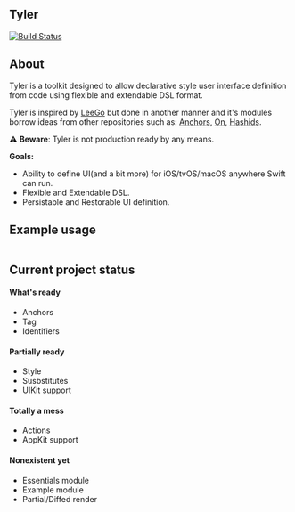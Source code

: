 
## Tyler

[![Build Status](https://travis-ci.org/IgorMuzyka/Tyler.svg?branch=master)](https://travis-ci.org/IgorMuzyka/Tyler)

## About

Tyler is a toolkit designed to allow declarative style user interface definition from code using flexible and extendable DSL format.

Tyler is inspired by [LeeGo](https://github.com/wangshengjia/LeeGo) but done in another manner and it's modules borrow ideas from other repositories such as: [Anchors](https://github.com/onmyway133/Anchors), [On](https://github.com/onmyway133/On), [Hashids](https://github.com/malczak/hashids). 

⚠️ **Beware**: Tyler is not production ready by any means.



**Goals:**

- Ability to define UI(and a bit more) for iOS/tvOS/macOS anywhere Swift can run.
- Flexible and Extendable DSL.
- Persistable and Restorable UI definition.



## Example usage

```swift

```



## Current project status

#### What's ready

- Anchors
- Tag
- Identifiers

#### Partially ready

- Style
- Susbstitutes
- UIKit support

#### Totally a mess

- Actions
- AppKit support

#### Nonexistent yet

- Essentials module
- Example module
- Partial/Diffed render

